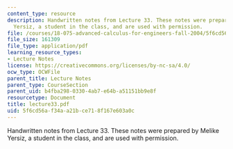 ```yaml
---
content_type: resource
description: Handwritten notes from Lecture 33. These notes were prepared by Melike
  Yersiz, a student in the class, and are used with permission.
file: /courses/18-075-advanced-calculus-for-engineers-fall-2004/5f6cd56af34aa21bce718f167e603a0c_lecture33.pdf
file_size: 161309
file_type: application/pdf
learning_resource_types:
- Lecture Notes
license: https://creativecommons.org/licenses/by-nc-sa/4.0/
ocw_type: OCWFile
parent_title: Lecture Notes
parent_type: CourseSection
parent_uid: b4fba298-0330-4ab7-e64b-a51151bb9e8f
resourcetype: Document
title: lecture33.pdf
uid: 5f6cd56a-f34a-a21b-ce71-8f167e603a0c
---
```

Handwritten notes from Lecture 33. These notes were prepared by Melike Yersiz, a student in the class, and are used with permission.